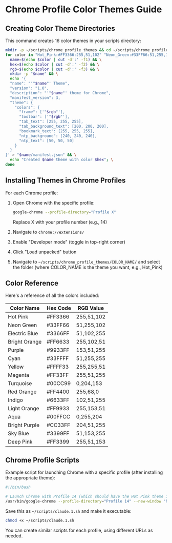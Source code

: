 # Chrome Profile Color Themes Guide

## Creating Color Theme Directories
This command creates 16 color themes in your scripts directory:

```bash
mkdir -p ~/scripts/chrome_profile_themes && cd ~/scripts/chrome_profile_themes && \
for color in "Hot_Pink:#FF3366:255,51,102" "Neon_Green:#33FF66:51,255,102" "Electric_Blue:#3366FF:51,102,255" "Bright_Orange:#FF6633:255,102,51" "Purple:#9933FF:153,51,255" "Cyan:#33FFFF:51,255,255" "Yellow:#FFFF33:255,255,51" "Magenta:#FF33FF:255,51,255" "Turquoise:#00CC99:0,204,153" "Red_Orange:#FF4400:255,68,0" "Indigo:#6633FF:102,51,255" "Light_Orange:#FF9933:255,153,51" "Aqua:#00FFCC:0,255,204" "Bright_Purple:#CC33FF:204,51,255" "Sky_Blue:#3399FF:51,153,255" "Deep_Pink:#FF3399:255,51,153"; do \
  name=$(echo $color | cut -d':' -f1) && \
  hex=$(echo $color | cut -d':' -f2) && \
  rgb=$(echo $color | cut -d':' -f3) && \
  mkdir -p "$name" && \
  echo '{
  "name": "'"$name"' Theme",
  "version": "1.0",
  "description": "'"$name"' theme for Chrome",
  "manifest_version": 3,
  "theme": {
    "colors": {
      "frame": ['"$rgb"'],
      "toolbar": ['"$rgb"'],
      "tab_text": [255, 255, 255],
      "tab_background_text": [200, 200, 200],
      "bookmark_text": [255, 255, 255],
      "ntp_background": [240, 240, 240],
      "ntp_text": [50, 50, 50]
    }
  }
}' > "$name/manifest.json" && \
  echo "Created $name theme with color $hex"; \
done
```

## Installing Themes in Chrome Profiles

For each Chrome profile:

1. Open Chrome with the specific profile:
   ```bash
   google-chrome --profile-directory="Profile X"
   ```
   Replace X with your profile number (e.g., 14)

2. Navigate to `chrome://extensions/`

3. Enable "Developer mode" (toggle in top-right corner)

4. Click "Load unpacked" button

5. Navigate to `~/scripts/chrome_profile_themes/COLOR_NAME/` and select the folder
   (where COLOR_NAME is the theme you want, e.g., Hot_Pink)

## Color Reference

Here's a reference of all the colors included:

| Color Name | Hex Code | RGB Value |
|------------|----------|-----------|
| Hot Pink | #FF3366 | 255,51,102 |
| Neon Green | #33FF66 | 51,255,102 |
| Electric Blue | #3366FF | 51,102,255 |
| Bright Orange | #FF6633 | 255,102,51 |
| Purple | #9933FF | 153,51,255 |
| Cyan | #33FFFF | 51,255,255 |
| Yellow | #FFFF33 | 255,255,51 |
| Magenta | #FF33FF | 255,51,255 |
| Turquoise | #00CC99 | 0,204,153 |
| Red Orange | #FF4400 | 255,68,0 |
| Indigo | #6633FF | 102,51,255 |
| Light Orange | #FF9933 | 255,153,51 |
| Aqua | #00FFCC | 0,255,204 |
| Bright Purple | #CC33FF | 204,51,255 |
| Sky Blue | #3399FF | 51,153,255 |
| Deep Pink | #FF3399 | 255,51,153 |

## Chrome Profile Scripts

Example script for launching Chrome with a specific profile (after installing the appropriate theme):

```bash
#!/bin/bash

# Launch Chrome with Profile 14 (which should have the Hot Pink theme installed)
/usr/bin/google-chrome --profile-directory="Profile 14" --new-window "https://claude.ai"
```

Save this as `~/scripts/claude.1.sh` and make it executable:

```bash
chmod +x ~/scripts/claude.1.sh
```

You can create similar scripts for each profile, using different URLs as needed.
